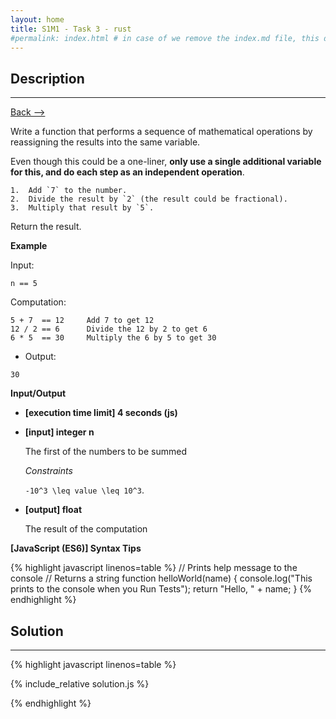 ```yaml
---
layout: home
title: S1M1 - Task 3 - rust
#permalink: index.html # in case of we remove the index.md file, this doc will be the index page
---
```


<div class="row">
<div class="columnStmt" markdown="1">

## Description
------

[Back --> ](../README.md) 


Write a function that performs a sequence of mathematical operations by reassigning the results into the same variable.

Even though this could be a one-liner, **only use a single additional variable for this, and do each step as an independent operation**.

    1.  Add `7` to the number.
    2.  Divide the result by `2` (the result could be fractional).
    3.  Multiply that result by `5`.

Return the result.

**Example**

Input:
```
n == 5
```
Computation:
```
5 + 7  == 12     Add 7 to get 12
12 / 2 == 6      Divide the 12 by 2 to get 6
6 * 5  == 30     Multiply the 6 by 5 to get 30
```
-   Output:
```
30
```


**Input/Output**

* **[execution time limit] 4 seconds (js)**

* **[input] integer n**

    The first of the numbers to be summed

    *Constraints*

    <code type='math/tex'>-10^3 \leq value \leq 10^3</code>.


* **[output] float**

    The result of the computation

**[JavaScript (ES6)] Syntax Tips**

{% highlight javascript linenos=table %}
// Prints help message to the console
// Returns a string
function helloWorld(name) {
    console.log("This prints to the console when you Run Tests");
    return "Hello, " + name;
}
{% endhighlight %}

</div>
<div class="columnSol" markdown="1">

## Solution
------

{% highlight javascript linenos=table %}

{% include_relative solution.js %}

{% endhighlight %}

</div>
</div>